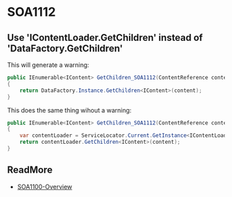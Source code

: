 # SOA1112

## Use 'IContentLoader.GetChildren' instead of 'DataFactory.GetChildren'

This will generate a warning:

```C#
public IEnumerable<IContent> GetChildren_SOA1112(ContentReference content)
{
	return DataFactory.Instance.GetChildren<IContent>(content);
}
```

This does the same thing wihout a warning:

```C#
public IEnumerable<IContent> GetChildren_SOA1112(ContentReference content)
{
	var contentLoader = ServiceLocator.Current.GetInstance<IContentLoader>();
	return contentLoader.GetChildren<IContent>(content);
}
```

## ReadMore

- [SOA1100-Overview](https://github.com/Stekeblad/stekeblad.optimizely.analyzers/blob/master/doc/Analyzers/SOA1100-Overview.md)
